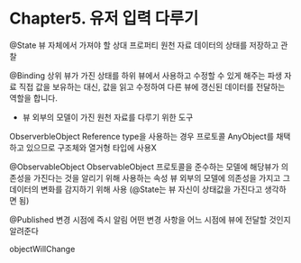 #  Chapter5. 유저 입력 다루기

@State 
뷰 자체에서 가져야 할 상대 프로퍼티 원천 자료
데이터의 상태를 저장하고 관찰

@Binding
상위 뷰가 가진 상태를 하위 뷰에서 사용하고 수정할 수 있게 해주는 파생 자료
직접 값을 보유하는 대신, 값을 읽고 수정하여 다른 뷰에 갱신된 데이터를 전달하는 역할을 합니다.

- 뷰 외부의 모델이 가진 원천 자료를 다루기 위한 도구

ObserverbleObject
Reference type을 사용하는 경우
프로토콜
AnyObject를 채택하고 있으므로 구조체와 열거형 타입에 사용X

@ObservableObject
ObservableObject 프로토콜을 준수하는 모델에 해당뷰가 의존성을 가진다는 것을 알리기 위해 사용하는 속성
뷰 외부의 모델에 의존성을 가지고 그 데이터의 변화를 감지하기 위해 사용
(@State는 뷰 자신이 상태값을 가진다고 생각하면 됨)

@Published
변경 시점에 즉시 알림
어떤 변경 사항을 어느 시점에 뷰에 전달할 것인지 알려준다

objectWillChange
